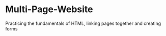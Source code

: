 # Multi-Page-Website
Practicing the fundamentals of HTML, linking pages together and creating forms
